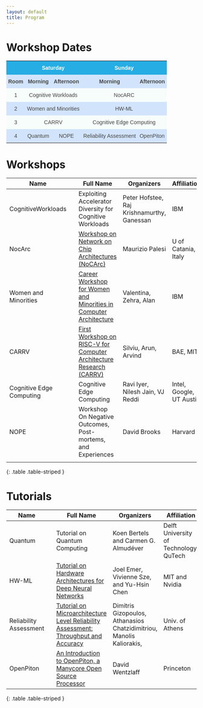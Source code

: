 ```yaml
---
layout: default
title: Program
---
```

# Workshop Dates

<style type="text/css">
.tg  {border-collapse:collapse;border-spacing:0;border-color:#999;}
.tg td{font-family:Arial, sans-serif;font-size:14px;padding:10px 5px;border-style:solid;border-width:0px;overflow:hidden;word-break:normal;border-color:#999;color:#444;background-color:#F7FDFA;}
.tg th{font-family:Arial, sans-serif;font-size:14px;font-weight:normal;padding:10px 5px;border-style:solid;border-width:0px;overflow:hidden;word-break:normal;border-color:#999;color:#fff;background-color:#26ADE4;}
.tg .tg-0rnh{background-color:#D2E4FC;font-weight:bold;text-align:center}
.tg .tg-s6z2{text-align:center}
.tg .tg-vn4c{background-color:#D2E4FC}
.tg .tg-vv7f{background-color:#D2E4FC;font-weight:bold}
.tg .tg-hgcj{font-weight:bold;text-align:center}
.tg .tg-5hgy{background-color:#D2E4FC;text-align:center}
</style>

<table class="tg">
  <tr>
    <th class="tg-s6z2"></th>
    <th class="tg-hgcj" colspan="2">Saturday</th>
    <th class="tg-hgcj" colspan="2">Sunday</th>
  </tr>
  <tr>
    <td class="tg-0rnh">Room</td>
    <td class="tg-0rnh">Morning</td>
    <td class="tg-0rnh">Afternoon</td>
    <td class="tg-0rnh">Morning</td>
    <td class="tg-vv7f">Afternoon</td>
  </tr>
  <tr>
    <td class="tg-s6z2">1</td>
    <td class="tg-s6z2" colspan="2">Cognitive Workloads</td>
    <td class="tg-s6z2" colspan="2">NocARC</td>
  </tr>
  <tr>
    <td class="tg-5hgy">2</td>
    <td class="tg-5hgy" colspan="2">Women and Minorities</td>
    <td class="tg-5hgy" colspan="2">HW-ML</td>
  </tr>
  <tr>
    <td class="tg-s6z2">3</td>
    <td class="tg-s6z2" colspan="2">CARRV</td>
    <td class="tg-s6z2" colspan="2">Cognitive Edge Computing</td>
  </tr>
  <tr>
    <td class="tg-5hgy">4</td>
    <td class="tg-5hgy">Quantum</td>
    <td class="tg-5hgy">NOPE</td>
    <td class="tg-5hgy">Reliability Assessment</td>
    <td class="tg-vn4c">OpenPiton</td>
  </tr>
</table>



# Workshops


| Name                     	|   	| Full Name                                                               	| Organizers                                                          	| Affiliation                            	|
|--------------------------	|---	|-------------------------------------------------------------------------	|---------------------------------------------------------------------	|----------------------------------------	|
| CognitiveWorkloads       	|   	| Exploiting Accelerator Diversity for Cognitive Workloads                	| Peter Hofstee, Raj Krishnamurthy, Ganessan                          	| IBM                                    	|
| NocArc                   	|   	| [Workshop on Network on Chip Architectures (NoCArc)](http://www.nocarc.org/)                      	| Maurizio Palesi                                                     	| U of Catania, Italy                    	|
| Women and Minorities     	|   	| [Career Workshop for Women and Minorities in Computer Architecture](https://www.cs.virginia.edu/~smk9u/cwwmca2017/home.htm)       	| Valentina, Zehra, Alan                                              	| IBM                                    	|
| CARRV                    	|   	| [First Workshop on RISC-V for Computer Architecture Research (CARRV)](https://carrv.github.io/)     	| Silviu, Arun, Arvind                                                	| BAE, MIT                               	|
| Cognitive Edge Computing 	|   	| Cognitive Edge Computing                                                	| Ravi Iyer, Nilesh Jain, VJ Reddi                                    	| Intel, Google, UT Austin               	|
| NOPE                     	|   	| Workshop On Negative Outcomes, Post-mortems, and Experiences            	| David Brooks                                                        	| Harvard                                	|
|                          	|   	|                                                                         	|                                                                     	|                                        	|
{: .table .table-striped }


# Tutorials


| Name                      |     | Full Name                                                                 | Organizers                                                            | Affiliation                             |
|-------------------------- |---  |-------------------------------------------------------------------------  |---------------------------------------------------------------------  |---------------------------------------- |
| Quantum                   |     | Tutorial on Quantum Computing                                             | Koen Bertels and Carmen G. Almudéver                                  | Delft University of Technology, QuTech  |
| HW-ML                     |     | [Tutorial on Hardware Architectures for Deep Neural Networks](http://eyeriss.mit.edu/tutorial.html)| Joel Emer, Vivienne Sze, and Yu-Hsin Chen  | MIT and Nvidia                    |
| Reliability Assessment    |     | [Tutorial on Microarchitecture Level Reliability Assessment: Throughput and Accuracy](http://micro50-tutorial.di.uoa.gr/)   |    Dimitris Gizopoulos, Athanasios Chatzidimitriou, Manolis Kaliorakis,   | Univ. of Athens                         |
| OpenPiton                 |     | [An Introduction to OpenPiton, a Manycore Open Source Processor](http://parallel.princeton.edu/openpiton/MICRO17_tutorial.html)           | David Wentzlaff                                                       | Princeton                               |
{: .table .table-striped }

